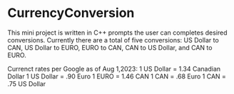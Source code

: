 # CurrencyConversion
This mini project is written in C++ prompts the user can completes desired conversions.
Currently there are a total of five conversions: 
US Dollar to CAN, 
US Dollar to EURO, 
EURO to CAN, 
CAN to US Dollar, 
and CAN to EURO. 

Currenct rates per Google as of Aug 1,2023:
1 US Dollar = 1.34 Canadian Dollar
1 US Dollar = .90 Euro
1 EURO = 1.46 CAN
1 CAN = .68 Euro
1 CAN = .75 US Dollar


